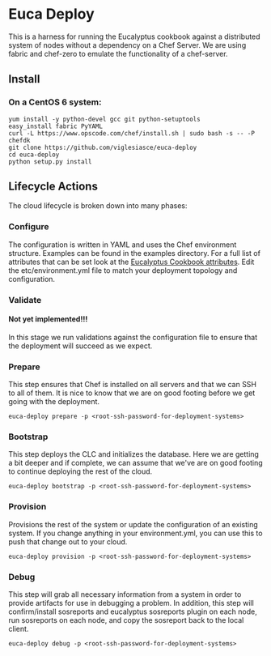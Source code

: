 # Euca Deploy

This is a harness for running the Eucalyptus cookbook against a distributed system of nodes without a dependency on a Chef Server. We are using fabric and chef-zero to emulate the functionality of a chef-server. 

## Install

### On a CentOS 6 system:

    yum install -y python-devel gcc git python-setuptools
    easy_install fabric PyYAML
    curl -L https://www.opscode.com/chef/install.sh | sudo bash -s -- -P chefdk
    git clone https://github.com/viglesiasce/euca-deploy
    cd euca-deploy
    python setup.py install
    
## Lifecycle Actions
The cloud lifecycle is broken down into many phases:

### Configure
The configuration is written in YAML and uses the Chef environment structure. Examples can be found in the examples directory. For a full list of attributes that can be set look at the [Eucalyptus Cookbook attributes](https://github.com/eucalyptus/eucalyptus-cookbook/blob/testing/attributes/default.rb). Edit the etc/environment.yml file to match your deployment topology and configuration.

### Validate
#### Not yet implemented!!!
In this stage we run validations against the configuration file to ensure that the deployment will succeed as we expect.

### Prepare
This step ensures that Chef is installed on all servers and that we can SSH to all of them. It is nice to know that we are on good footing before we get going with the deployment.

    euca-deploy prepare -p <root-ssh-password-for-deployment-systems>

### Bootstrap
This step deploys the CLC and initializes the database. Here we are getting a bit deeper and if complete, we can assume that we've are on good footing to continue deploying the rest of the cloud.

    euca-deploy bootstrap -p <root-ssh-password-for-deployment-systems>
  
### Provision
Provisions the rest of the system or update the configuration of an existing system. If you change anything in your environment.yml, you can use this to push that change out to your cloud.

    euca-deploy provision -p <root-ssh-password-for-deployment-systems>
    
### Debug
This step will grab all necessary information from a system in order to provide artifacts for use in debugging a problem.  In addition, this step will confirm/install sosreports and eucalyptus sosreports plugin on each node, run sosreports on each node, and copy the sosreport back to the local client.
    
    euca-deploy debug -p <root-ssh-password-for-deployment-systems>
    
    
